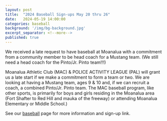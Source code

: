 ```yaml
---
layout: post
title:  "2024 Baseball Sign-ups May 20 thru 26"
date:   2024-05-19 14:00:00
categories: baseball
background: '/img/bg-background.jpg'
excerpt_separator: <!--more-->
published: true
---
```

We received a late request to have baseball at Moanalua with a commitment from a community member to be head coach for a Mustang team.
(We still need a head coach for the Pinto/Jr. Pinto team!!!)

Moanalua Athletic Club (MAC) & POLICE ACTIVITY LEAGUE (PAL) will grant us a late start if we make a commitment to form a team or two.
We are looking at having a Mustang team, ages 9 & 10 and, if we can recruit a coach, a combined Pinto/Jr. Pinto team.
The MAC baseball program, like other sports, is primarily for boys and girls residing in the Moanalua area (Fort Shafter to Red Hill and mauka of the freeway) or attending Moanalua Elementary or Middle School.)

See our [baseball](/baseball) page for more information and sign-up link.